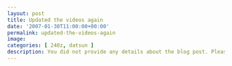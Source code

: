 ```yaml
---
layout: post
title: Updated the videos again
date: '2007-01-30T11:00:00+00:00'
permalink: updated-the-videos-again
image: 
categories: [ 240z, datsun ]
description: You did not provide any details about the blog post. Please provide more information.
---
```



